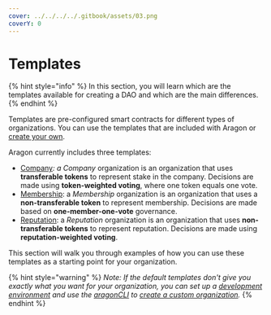 ```yaml
---
cover: ../../../../.gitbook/assets/03.png
coverY: 0
---
```


# Templates

{% hint style="info" %}
In this section, you will learn which are the templates available for creating a DAO and which are the main differences.
{% endhint %}

Templates are pre-configured smart contracts for different types of organizations. You can use the templates that are included with Aragon or [create your own](https://github.com/aragon/dao-templates).&#x20;

Aragon currently includes three templates:

* [Company](use-company-template.md)_: a_ _Company_ organization is an organization that uses **transferable tokens** to represent stake in the company. Decisions are made using **token-weighted voting**, where one token equals one vote.
* [Membership](use-membership-template.md): a _Membership_ organization is an organization that uses a **non-transferable token** to represent membership. Decisions are made based on **one-member-one-vote** governance.
* [Reputation](page-1.md): a _Reputation_ organization is an organization that uses **non-transferable tokens** to represent reputation. Decisions are made using **reputation-weighted voting**.

This section will walk you through examples of how you can use these templates as a starting point for your organization.

{% hint style="warning" %}
_Note: If the default templates don't give you exactly what you want for your organization, you can set up a_ [_development environment_](https://hack.aragon.org/docs/getting-started#environment-setup) _and use the_ [_aragonCLI_](https://hack.aragon.org/docs/cli-intro) _to_ [_create a custom organization_](https://hack.aragon.org/docs/guides-custom-deploy)_._
{% endhint %}
